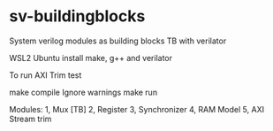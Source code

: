 # sv-buildingblocks
System verilog modules as building blocks
TB with verilator

WSL2 Ubuntu install make, g++ and verilator

To run AXI Trim test

make compile
Ignore warnings
make run

Modules:
1, Mux [TB]
2, Register
3, Synchronizer
4, RAM Model
5, AXI Stream trim
